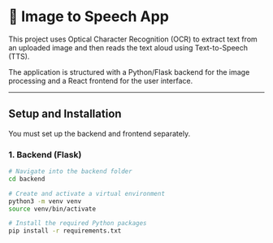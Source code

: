 # 📸 Image to Speech App

This project uses Optical Character Recognition (OCR) to extract text from an uploaded image and then reads the text aloud using Text-to-Speech (TTS).

The application is structured with a Python/Flask backend for the image processing and a React frontend for the user interface.

---

## Setup and Installation

You must set up the backend and frontend separately.

### 1. Backend (Flask)

```bash
# Navigate into the backend folder
cd backend

# Create and activate a virtual environment
python3 -m venv venv
source venv/bin/activate

# Install the required Python packages
pip install -r requirements.txt

